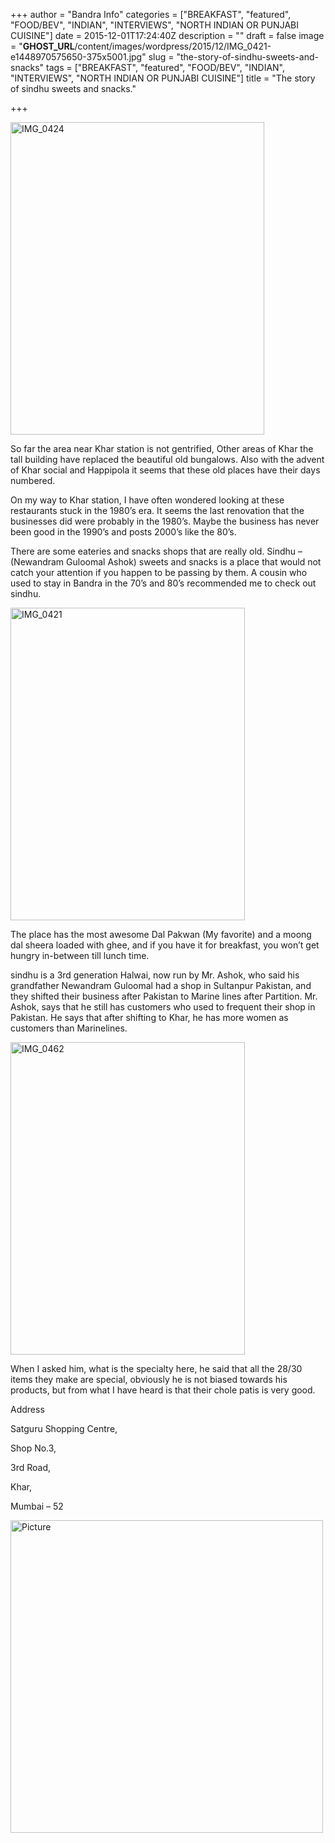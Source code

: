 +++
author = "Bandra Info"
categories = ["BREAKFAST", "featured", "FOOD/BEV", "INDIAN", "INTERVIEWS", "NORTH INDIAN OR PUNJABI CUISINE"]
date = 2015-12-01T17:24:40Z
description = ""
draft = false
image = "__GHOST_URL__/content/images/wordpress/2015/12/IMG_0421-e1448970575650-375x5001.jpg"
slug = "the-story-of-sindhu-sweets-and-snacks"
tags = ["BREAKFAST", "featured", "FOOD/BEV", "INDIAN", "INTERVIEWS", "NORTH INDIAN OR PUNJABI CUISINE"]
title = "The story of sindhu sweets and snacks."

+++


<p><img loading="lazy" class="aligncenter size-medium wp-image-8696" src="https://i1.wp.com/bandra.info/wp-content/uploads/2015/12/IMG_0424.jpg?resize=406%2C500&#038;ssl=1" alt="IMG_0424" width="406" height="500" srcset="https://i1.wp.com/bandra.info/wp-content/uploads/2015/12/IMG_0424.jpg?resize=406%2C500&amp;ssl=1 406w, https://i1.wp.com/bandra.info/wp-content/uploads/2015/12/IMG_0424.jpg?resize=831%2C1024&amp;ssl=1 831w, https://i1.wp.com/bandra.info/wp-content/uploads/2015/12/IMG_0424.jpg?w=1700&amp;ssl=1 1700w" sizes="(max-width: 406px) 100vw, 406px" data-recalc-dims="1" /></p>
<p>So far the area near Khar station is not gentrified, Other areas of Khar the tall building have replaced the beautiful old bungalows. Also with the advent of Khar social and Happipola it seems that these old places have their days numbered.</p>
<p>On my way to Khar station, I have often wondered looking at these restaurants stuck in the 1980&#8217;s era. It seems the last renovation that the businesses did were probably in the 1980&#8217;s. Maybe the business has never been good in the 1990&#8217;s and posts 2000&#8217;s like the 80&#8217;s.</p>
<p>There are some eateries and snacks shops that are really old. Sindhu &#8211; (Newandram Guloomal Ashok) sweets and snacks is a place that would not catch your attention if you happen to be passing by them. A cousin who used to stay in Bandra in the 70&#8217;s and 80&#8217;s recommended me to check out sindhu.</p>
<p><img loading="lazy" class="aligncenter wp-image-8694 size-medium" src="https://i0.wp.com/bandra.info/wp-content/uploads/2015/12/IMG_0421-e1448970575650-375x500.jpg?resize=375%2C500&#038;ssl=1" alt="IMG_0421" width="375" height="500" srcset="https://i0.wp.com/bandra.info/wp-content/uploads/2015/12/IMG_0421-e1448970575650.jpg?resize=375%2C500&amp;ssl=1 375w, https://i0.wp.com/bandra.info/wp-content/uploads/2015/12/IMG_0421-e1448970575650.jpg?resize=768%2C1024&amp;ssl=1 768w, https://i0.wp.com/bandra.info/wp-content/uploads/2015/12/IMG_0421-e1448970575650.jpg?w=1700&amp;ssl=1 1700w" sizes="(max-width: 375px) 100vw, 375px" data-recalc-dims="1" /></p>
<p>The place has the most awesome Dal Pakwan (My favorite) and a moong dal sheera loaded with ghee, and if you have it for breakfast, you won&#8217;t get hungry in-between till lunch time.</p>
<p>sindhu is a 3rd generation Halwai, now run by Mr. Ashok, who said his grandfather Newandram Guloomal had a shop in Sultanpur Pakistan, and they shifted their business after Pakistan to Marine lines after Partition. Mr. Ashok, says that he still has customers who used to frequent their shop in Pakistan. He says that after shifting to Khar, he has more women as customers than Marinelines.</p>
<p><img loading="lazy" class="aligncenter wp-image-8697 size-medium" src="https://i1.wp.com/bandra.info/wp-content/uploads/2015/12/IMG_0462-e1448970785590-375x500.jpg?resize=375%2C500&#038;ssl=1" alt="IMG_0462" width="375" height="500" srcset="https://i0.wp.com/bandra.info/wp-content/uploads/2015/12/IMG_0462-e1448970785590.jpg?resize=375%2C500&amp;ssl=1 375w, https://i0.wp.com/bandra.info/wp-content/uploads/2015/12/IMG_0462-e1448970785590.jpg?resize=768%2C1024&amp;ssl=1 768w, https://i0.wp.com/bandra.info/wp-content/uploads/2015/12/IMG_0462-e1448970785590.jpg?w=1700&amp;ssl=1 1700w" sizes="(max-width: 375px) 100vw, 375px" data-recalc-dims="1" /></p>
<p>When I asked him, what is the specialty here, he said that all the 28/30 items they make are special, obviously he is not biased towards his products, but from what I have heard is that their chole patis is very good.</p>
<p>Address</p>
<p>Satguru Shopping Centre,</p>
<p>Shop No.3,</p>
<p>3rd Road,</p>
<p>Khar,</p>
<p>Mumbai &#8211; 52</p>
<p><img loading="lazy" class="aligncenter size-medium wp-image-8695" src="https://i0.wp.com/bandra.info/wp-content/uploads/2015/12/Picture.jpg?resize=500%2C500&#038;ssl=1" alt="Picture" width="500" height="500" srcset="https://i0.wp.com/bandra.info/wp-content/uploads/2015/12/Picture.jpg?resize=500%2C500&amp;ssl=1 500w, https://i0.wp.com/bandra.info/wp-content/uploads/2015/12/Picture.jpg?resize=150%2C150&amp;ssl=1 150w, https://i0.wp.com/bandra.info/wp-content/uploads/2015/12/Picture.jpg?w=640&amp;ssl=1 640w" sizes="(max-width: 500px) 100vw, 500px" data-recalc-dims="1" /></p>



